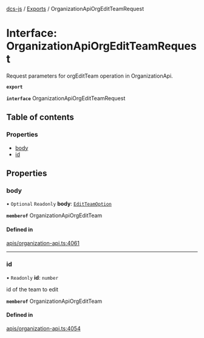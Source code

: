 [dcs-js](../README.md) / [Exports](../modules.md) / OrganizationApiOrgEditTeamRequest

# Interface: OrganizationApiOrgEditTeamRequest

Request parameters for orgEditTeam operation in OrganizationApi.

**`export`**

**`interface`** OrganizationApiOrgEditTeamRequest

## Table of contents

### Properties

- [body](OrganizationApiOrgEditTeamRequest.md#body)
- [id](OrganizationApiOrgEditTeamRequest.md#id)

## Properties

### <a id="body" name="body"></a> body

• `Optional` `Readonly` **body**: [`EditTeamOption`](EditTeamOption.md)

**`memberof`** OrganizationApiOrgEditTeam

#### Defined in

[apis/organization-api.ts:4061](https://github.com/unfoldingWord/dcs-js/blob/b29eb7a/apis/organization-api.ts#L4061)

___

### <a id="id" name="id"></a> id

• `Readonly` **id**: `number`

id of the team to edit

**`memberof`** OrganizationApiOrgEditTeam

#### Defined in

[apis/organization-api.ts:4054](https://github.com/unfoldingWord/dcs-js/blob/b29eb7a/apis/organization-api.ts#L4054)
